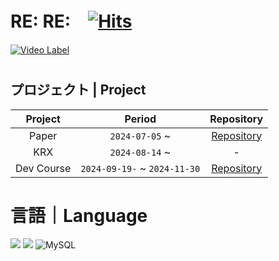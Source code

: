 # RE:  RE:　[![Hits](https://hits.seeyoufarm.com/api/count/incr/badge.svg?url=https%3A%2F%2Fgithub.com%2Fhsojne%2Fhsojne&count_bg=%23433186&title_bg=%23192454&icon=deezer.svg&icon_color=%23451717&title=%3A%3A&edge_flat=false)](https://hits.seeyoufarm.com)

[![Video Label](http://img.youtube.com/vi/vXOLRiXdcoM/0.jpg)](https://youtu.be/vXOLRiXdcoM)

#
## プロジェクト | Project
| Project | Period | Repository |
|:---:|:---:|:---:|
|Paper|`2024-07-05` ~ |[Repository](https://github.com/hsojne/Paper/tree/main)|
|KRX|`2024-08-14` ~ |-|
|Dev Course|`2024-09-19-` ~ `2024-11-30`|[Repository](https://github.com/hsojne/DevCourse/tree/main)|


#
# 言語｜Language
![](https://img.shields.io/badge/Python-14354C?style=for-the-badge&logo=python&logoColor=white)
![](https://img.shields.io/badge/R-276DC3?style=for-the-badge&logo=r&logoColor=white)
![MySQL](https://img.shields.io/badge/mysql-4479A1.svg?style=for-the-badge&logo=mysql&logoColor=white)

